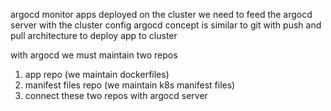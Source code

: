 argocd monitor apps deployed on the cluster
we need to feed the argocd server with the cluster config
argocd concept is similar to git with push and pull architecture
to deploy app to cluster

with argocd we must maintain two repos
1) app repo (we maintain dockerfiles)
2) manifest files repo (we maintain k8s manifest files)
3) connect these two repos with argocd server